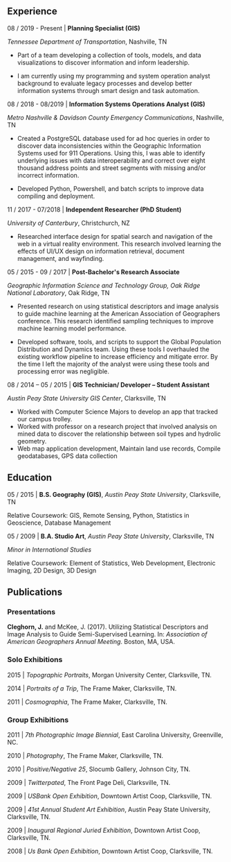 ## Experience

08 / 2019 - Present | **Planning Specialist (GIS)**

   *Tennessee Department of Transportation*, Nashville, TN

   * Part of a team developing a collection of tools, models, and data visualizations to discover information and inform leadership.
   
   * I am currently using my programming and system operation analyst background to evaluate legacy processes and develop better              information systems through smart design and task automation.

08 / 2018 - 08/2019 | **Information Systems Operations Analyst (GIS)**

   *Metro Nashville & Davidson County Emergency Communications*, Nashville, TN

   * Created a PostgreSQL database used for ad hoc queries in order to  discover data inconsistencies within the Geographic Information      Systems used for 911 Operations. Using this, I was able to identify underlying issues with data interoperability and correct over        eight thousand address points and street segments with missing and/or incorrect information.
   
   * Developed Python, Powershell, and batch scripts to improve data compiling and deployment.

11 / 2017 - 07/2018 | **Independent Researcher (PhD Student)** 

   *University of Canterbury*, Christchurch, NZ
   
   * Researched interface design for spatial search and navigation of the web in a virtual reality environment. This research involved        learning the effects of UI/UX design on information retrieval, document management, and wayfinding.

05 / 2015 - 09 / 2017 | **Post-Bachelor's Research Associate**

   *Geographic Information Science and Technology Group, Oak Ridge National Laboratory*, Oak Ridge, TN

   * Presented research on using statistical descriptors and image analysis to guide machine learning at the American Association of          Geographers conference. This research identified sampling techniques to improve machine learning model performance.
   
   * Developed software, tools, and scripts to support the Global Population Distribution and Dynamics team. Using these tools I              overhauled the existing workflow pipeline to increase efficiency and mitigate error. By the time I left the majority of the analyst      were using these tools and processing error was negligible.

08 / 2014 – 05 / 2015 | **GIS Technician/ Developer – Student Assistant**

   *Austin Peay State University GIS Center*, Clarksville, TN

   * Worked with Computer Science Majors to develop an app that tracked our campus trolley.
   * Worked with professor on a research project that involved analysis on mined data to discover the relationship between soil types        and hydrolic geometry.
   * Web map application development, Maintain land use records, Compile geodatabases, GPS data collection
   
## Education

05 / 2015 | **B.S. Geography (GIS)**, *Austin Peay State University*, Clarksville, TN

   Relative Coursework: GIS, Remote Sensing, Python, Statistics in Geoscience, Database Management

05 / 2009 | **B.A. Studio Art**, *Austin Peay State University*, Clarksville, TN

   *Minor in International Studies*

   Relative Coursework: Element of Statistics, Web Development, Electronic Imaging, 2D Design, 3D Design

## Publications

### Presentations

**Cleghorn, J.** and McKee, J. (2017). Utilizing Statistical Descriptors and Image Analysis to Guide Semi-Supervised Learning.
In: *Association of American Geographers Annual Meeting*. Boston, MA, USA.

### Solo Exhibitions

2015 | *Topographic Portraits*, Morgan University Center, Clarksville, TN.

2014 | *Portraits of a Trip*, The Frame Maker, Clarksville, TN.

2011 | *Cosmographia*, The Frame Maker, Clarksville, TN.

### Group Exhibitions

2011 | *7th Photographic Image Biennial*, East Carolina University, Greenville, NC.


2010 | *Photography*, The Frame Maker, Clarksville, TN.


2010 | *Positive/Negative 25*, Slocumb Gallery, Johnson City, TN.


2009 | *Twitterpated*, The Front Page Deli, Clarksville, TN.


2009 | *USBank Open Exhibition*, Downtown Artist Coop, Clarksville, TN.


2009 | *41st Annual Student Art Exhibition*, Austin Peay State University,  Clarksville, TN.


2009 | *Inaugural Regional Juried Exhibition*, Downtown Artist Coop, Clarksville, TN.


2008 | *Us Bank Open Exhibition*, Downtown Artist Coop, Clarksville, TN.
